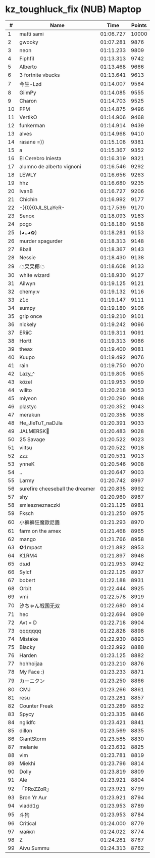 # kz_toughluck_fix (NUB) Maptop

|  # | Name | Time | Points |
|-------------- | -------------- | -------------- | -------------- | 
| 1 | matti sami | 01:06.727 | 10000 | 
| 2 | gwooky | 01:07.281 | 9876 | 
| 3 | neon | 01:11.233 | 9809 | 
| 4 | Fiphfil | 01:13.313 | 9742 | 
| 5 | Alberto | 01:13.468 | 9666 | 
| 6 | 3 fortnite vbucks | 01:13.641 | 9613 | 
| 7 | 今生-Lzd | 01:14.007 | 9584 | 
| 8 | GiimPy | 01:14.085 | 9555 | 
| 9 | Charon | 01:14.703 | 9525 | 
| 10 | FFM | 01:14.875 | 9496 | 
| 11 | VertikO | 01:14.906 | 9468 | 
| 12 | funkerman | 01:14.914 | 9439 | 
| 13 | alves | 01:14.968 | 9410 | 
| 14 | rasane =)) | 01:15.108 | 9381 | 
| 15 | a | 01:15.367 | 9352 | 
| 16 | El Cerebro Iniesta | 01:16.319 | 9321 | 
| 17 | alumno de alberto vignoni | 01:16.546 | 9292 | 
| 18 | LEWLY | 01:16.656 | 9263 | 
| 19 | hhz | 01:16.680 | 9235 | 
| 20 | IvanB | 01:16.727 | 9206 | 
| 21 | Chichin | 01:16.992 | 9177 | 
| 22 | -}{0}{0JI_SLaYeR- | 01:17.539 | 9170 | 
| 23 | Senox | 01:18.093 | 9163 | 
| 24 | pogo | 01:18.180 | 9158 | 
| 25 | (◕ᴗ◕✿) | 01:18.281 | 9153 | 
| 26 | murder spagurder | 01:18.313 | 9148 | 
| 27 | 8ball | 01:18.367 | 9143 | 
| 28 | Nessie | 01:18.430 | 9138 | 
| 29 | ☁呆呆椰☁ | 01:18.608 | 9133 | 
| 30 | white wizard | 01:18.930 | 9127 | 
| 31 | Ailwyn | 01:19.125 | 9121 | 
| 32 | chemy:v | 01:19.132 | 9116 | 
| 33 | z1c | 01:19.147 | 9111 | 
| 34 | sumpy | 01:19.180 | 9106 | 
| 35 | grip once | 01:19.210 | 9101 | 
| 36 | nickely | 01:19.242 | 9096 | 
| 37 | ERiiC | 01:19.311 | 9091 | 
| 38 | Hortt | 01:19.313 | 9086 | 
| 39 | theax | 01:19.400 | 9081 | 
| 40 | Kuupo | 01:19.492 | 9076 | 
| 41 | rain | 01:19.750 | 9070 | 
| 42 | Lazy_^ | 01:19.805 | 9065 | 
| 43 | közel | 01:19.953 | 9059 | 
| 44 | wilito | 01:20.218 | 9053 | 
| 45 | miyeon | 01:20.290 | 9048 | 
| 46 | plastyc | 01:20.352 | 9043 | 
| 47 | merakun | 01:20.358 | 9038 | 
| 48 | He_JleTuT_naDJla | 01:20.391 | 9033 | 
| 49 | JALMERSK👀 | 01:20.483 | 9028 | 
| 50 | 25 Savage | 01:20.522 | 9023 | 
| 51 | viltsu | 01:20.522 | 9018 | 
| 52 | zzz | 01:20.531 | 9013 | 
| 53 | ynneK | 01:20.546 | 9008 | 
| 54 | .. | 01:20.647 | 9003 | 
| 55 | Larmy | 01:20.742 | 8997 | 
| 56 | surefire cheeseball the dreamer | 01:20.835 | 8992 | 
| 57 | shy | 01:20.960 | 8987 | 
| 58 | smieszneznaczki | 01:21.125 | 8981 | 
| 59 | Fksch | 01:21.250 | 8975 | 
| 60 | 小褲褲狂魔歐尼醬 | 01:21.293 | 8970 | 
| 61 | farm on the amex | 01:21.468 | 8965 | 
| 62 | mango | 01:21.766 | 8958 | 
| 63 | ✪1mpact | 01:21.882 | 8953 | 
| 64 | K1RM4 | 01:21.897 | 8948 | 
| 65 | dsɹd | 01:21.953 | 8942 | 
| 66 | Sylcf | 01:22.125 | 8937 | 
| 67 | bobert | 01:22.188 | 8931 | 
| 68 | Orbit | 01:22.444 | 8925 | 
| 69 | vmi | 01:22.578 | 8919 | 
| 70 | 汐ちゃん戦国无双 | 01:22.680 | 8914 | 
| 71 | hec | 01:22.694 | 8909 | 
| 72 | Avt = D | 01:22.718 | 8904 | 
| 73 | qqqqqqq | 01:22.828 | 8898 | 
| 74 | Mistake | 01:22.930 | 8893 | 
| 75 | Blacky | 01:22.992 | 8888 | 
| 76 | Harden | 01:23.125 | 8882 | 
| 77 | hohhoijaa | 01:23.210 | 8876 | 
| 78 | My Face :) | 01:23.233 | 8871 | 
| 79 | カーニクン | 01:23.250 | 8866 | 
| 80 | CMJ | 01:23.266 | 8861 | 
| 81 | resu | 01:23.281 | 8857 | 
| 82 | Counter Freak | 01:23.289 | 8852 | 
| 83 | Spycy | 01:23.335 | 8846 | 
| 84 | nglidfc | 01:23.421 | 8841 | 
| 85 | dillon | 01:23.569 | 8835 | 
| 86 | GiantStorm | 01:23.585 | 8830 | 
| 87 | melanie | 01:23.632 | 8825 | 
| 88 | vlm | 01:23.781 | 8819 | 
| 89 | Miekhi | 01:23.796 | 8814 | 
| 90 | Dolly | 01:23.819 | 8809 | 
| 91 | Ale | 01:23.921 | 8804 | 
| 92 | 「PRoZZoR」 | 01:23.921 | 8799 | 
| 93 | Bron Yr Aur | 01:23.921 | 8794 | 
| 94 | vladd1g | 01:23.953 | 8789 | 
| 95 | 斗狗 | 01:23.953 | 8784 | 
| 96 | Critical | 01:24.000 | 8779 | 
| 97 | майкл | 01:24.022 | 8774 | 
| 98 | Z | 01:24.281 | 8767 | 
| 99 | Aivu Summu | 01:24.313 | 8762 | 

